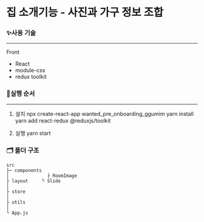 # 집 소개기능 - 사진과 가구 정보 조합

### ✨사용 기술

---

Front

- React
- module-css
- redux toolkit

### 🔱실행 순서

---

1. 설치
   npx create-react-app wanted_pre_onboarding_ggumim
   yarn install
   yarn add react-redux @reduxjs/toolkit

2. 실행
   yarn start

### 🗂 폴더 구조

    src
    ├─ components
    │              ├ RoomImage
    ├ layout     └ Slide
    │
    ├ store
    │
    ├ utils
    │
    └ App.js
